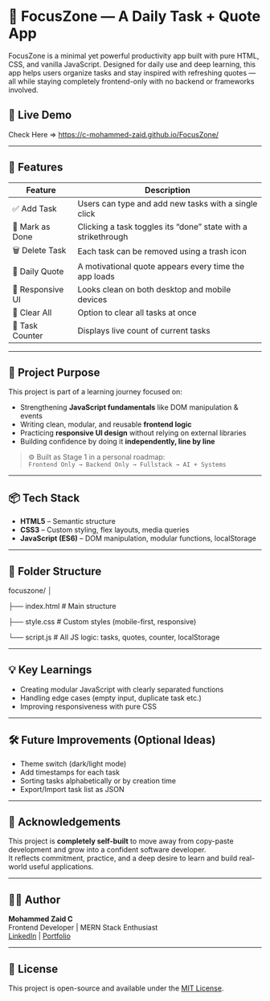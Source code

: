 # 🧠 FocusZone — A Daily Task + Quote App

FocusZone is a minimal yet powerful productivity app built with pure HTML, CSS, and vanilla JavaScript. Designed for daily use and deep learning, this app helps users organize tasks and stay inspired with refreshing quotes — all while staying completely frontend-only with no backend or frameworks involved.


## 🚀 Live Demo
Check Here =>  https://c-mohammed-zaid.github.io/FocusZone/

---

## 📌 Features

| Feature         | Description                                                   |
|-----------------|---------------------------------------------------------------|
| ✅ Add Task      | Users can type and add new tasks with a single click          |
| 📝 Mark as Done  | Clicking a task toggles its “done” state with a strikethrough |
| 🗑️ Delete Task    | Each task can be removed using a trash icon                  |
| 🔁 Daily Quote   | A motivational quote appears every time the app loads         |
| 📱 Responsive UI | Looks clean on both desktop and mobile devices                |
| 🧹 Clear All     | Option to clear all tasks at once                             |
| 🔢 Task Counter  | Displays live count of current tasks                          |

---

## 🧠 Project Purpose

This project is part of a learning journey focused on:
- Strengthening **JavaScript fundamentals** like DOM manipulation & events
- Writing clean, modular, and reusable **frontend logic**
- Practicing **responsive UI design** without relying on external libraries
- Building confidence by doing it **independently, line by line**

> ⚙️ Built as Stage 1 in a personal roadmap:  
> `Frontend Only → Backend Only → Fullstack → AI + Systems`

---

## 📦 Tech Stack

- **HTML5** – Semantic structure  
- **CSS3** – Custom styling, flex layouts, media queries  
- **JavaScript (ES6)** – DOM manipulation, modular functions, localStorage  

---

## 📁 Folder Structure

focuszone/
│

├── index.html # Main structure

├── style.css # Custom styles (mobile-first, responsive)

└── script.js # All JS logic: tasks, quotes, counter, localStorage

---


## 💡 Key Learnings

- Creating modular JavaScript with clearly separated functions
- Handling edge cases (empty input, duplicate task etc.)
- Improving responsiveness with pure CSS

---

## 🛠️ Future Improvements (Optional Ideas)

- Theme switch (dark/light mode)
- Add timestamps for each task
- Sorting tasks alphabetically or by creation time
- Export/Import task list as JSON

---

## 🙌 Acknowledgements

This project is **completely self-built** to move away from copy-paste development and grow into a confident software developer.  
It reflects commitment, practice, and a deep desire to learn and build real-world useful applications.

---

## 🧑‍💻 Author

**Mohammed Zaid C**  
Frontend Developer | MERN Stack Enthusiast  
[LinkedIn](https://www.linkedin.com/in/mohammedzaidc) | [Portfolio](#)

---

## 📜 License

This project is open-source and available under the [MIT License](LICENSE).
